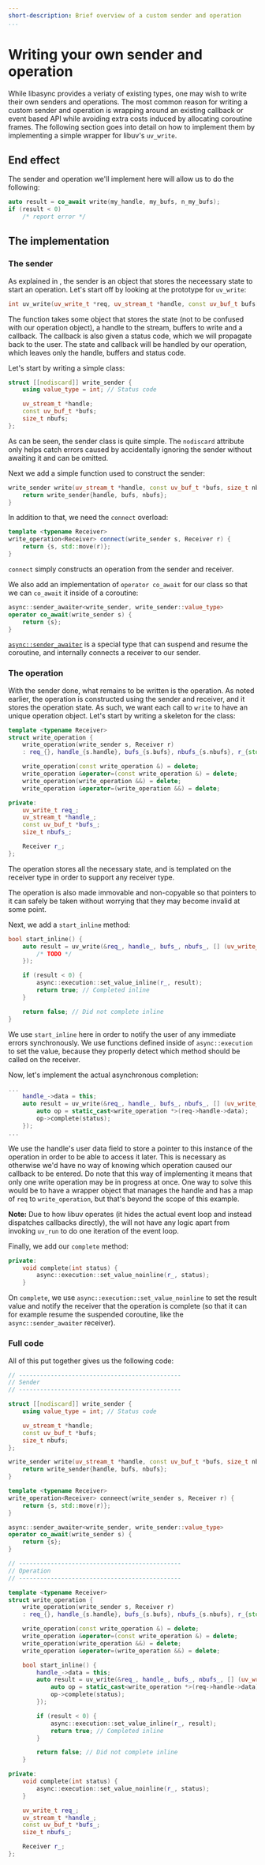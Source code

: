 ```yaml
---
short-description: Brief overview of a custom sender and operation
...
```


# Writing your own sender and operation

While libasync provides a veriaty of existing types, one may wish to write their
own senders and operations. The most common reason for writing a custom sender
and operation is wrapping around an existing callback or event based API while
avoiding extra costs induced by allocating coroutine frames. The following section
goes into detail on how to implement them by implementing a simple wrapper for libuv's `uv_write`.

## End effect

The sender and operation we'll implement here will allow us to do the following:
```cpp
auto result = co_await write(my_handle, my_bufs, n_my_bufs);
if (result < 0)
	/* report error */
```

## The implementation

### The sender

As explained in [](sender-receiver.md), the sender is an object that stores the
neceessary state to start an operation. Let's start off by looking at the
prototype for `uv_write`:
```cpp
int uv_write(uv_write_t *req, uv_stream_t *handle, const uv_buf_t bufs[], unsigned int nbufs, uv_write_cb cb);
```

The function takes some object that stores the state (not to be confused with our
operation object), a handle to the stream, buffers to write and a callback. The
callback is also given a status code, which we will propagate back to the user.
The state and callback will be handled by our operation, which leaves only the
handle, buffers and status code.

Let's start by writing a simple class:
```cpp
struct [[nodiscard]] write_sender {
	using value_type = int; // Status code

	uv_stream_t *handle;
	const uv_buf_t *bufs;
	size_t nbufs;
};
```

As can be seen, the sender class is quite simple. The `nodiscard` attribute only
helps catch errors caused by accidentally ignoring the sender without awaiting
it and can be omitted.

Next we add a simple function used to construct the sender:
```cpp
write_sender write(uv_stream_t *handle, const uv_buf_t *bufs, size_t nbufs) {
	return write_sender{handle, bufs, nbufs};
}
```

In addition to that, we need the `connect` overload:
```cpp
template <typename Receiver>
write_operation<Receiver> connect(write_sender s, Receiver r) {
	return {s, std::move(r)};
}
```

`connect` simply constructs an operation from the sender and receiver.

We also add an implementation of `operator co_await` for our class so that we
can `co_await` it inside of a coroutine:
```cpp
async::sender_awaiter<write_sender, write_sender::value_type>
operator co_await(write_sender s) {
	return {s};
}
```

[`async::sender_awaiter`](headers/basic/sender_awaiter.md) is a special type
that can suspend and resume the coroutine, and internally connects a receiver
to our sender.

### The operation

With the sender done, what remains to be written is the operation. As noted earlier,
the operation is constructed using the sender and receiver, and it stores the
operation state. As such, we want each call to `write` to have an unique operation
object. Let's start by writing a skeleton for the class:
```cpp
template <typename Receiver>
struct write_operation {
	write_operation(write_sender s, Receiver r)
	: req_{}, handle_{s.handle}, bufs_{s.bufs}, nbufs_{s.nbufs}, r_{std::move(r)} { }

	write_operation(const write_operation &) = delete;
	write_operation &operator=(const write_operation &) = delete;
	write_operation(write_operation &&) = delete;
	write_operation &operator=(write_operation &&) = delete;

private:
	uv_write_t req_;
	uv_stream_t *handle_;
	const uv_buf_t *bufs_;
	size_t nbufs_;

	Receiver r_;
};
```

The operation stores all the necessary state, and is templated on the receiver
type in order to support any receiver type.

The operation is also made immovable and non-copyable so that pointers to it can
safely be taken without worrying that they may become invalid at some point.

Next, we add a `start_inline` method:
```cpp
bool start_inline() {
	auto result = uv_write(&req_, handle_, bufs_, nbufs_, [] (uv_write_t *req, int status) {
		/* TODO */
	});

	if (result < 0) {
		async::execution::set_value_inline(r_, result);
		return true; // Completed inline
	}

	return false; // Did not complete inline
}
```

We use `start_inline` here in order to notify the user of any immediate errors
synchronously. We use functions defined inside of `async::execution` to set the
value, because they properly detect which method should be called on the receiver.

Now, let's implement the actual asynchronous completion:
```cpp
...
	handle_->data = this;
	auto result = uv_write(&req_, handle_, bufs_, nbufs_, [] (uv_write_t *req, int status) {
		auto op = static_cast<write_operation *>(req->handle->data);
		op->complete(status);
	});
...
```

We use the handle's user data field to store a pointer to this instance of the operation
in order to be able to access it later. This is necessary as otherwise we'd have no way
of knowing which operation caused our callback to be entered. Do note that this way
of implementing it means that only one write operation may be in progress at once.
One way to solve this would be to have a wrapper object that manages the handle and
has a map of `req` to `write_operation`, but that's beyond the scope of this example.

**Note:** Due to how libuv operates (it hides the actual event loop and instead
dispatches callbacks directly), the [](io-service.md) will not have any logic apart
from invoking `uv_run` to do one iteration of the event loop.

Finally, we add our `complete` method:
```cpp
private:
	void complete(int status) {
		async::execution::set_value_noinline(r_, status);
	}
```

On `complete`, we use `async::execution::set_value_noinline` to set the result
value and notify the receiver that the operation is complete (so that it can
for example resume the suspended coroutine, like the `async::sender_awaiter` receiver).

### Full code

All of this put together gives us the following code:
```cpp
// ----------------------------------------------
// Sender
// ----------------------------------------------

struct [[nodiscard]] write_sender {
	using value_type = int; // Status code

	uv_stream_t *handle;
	const uv_buf_t *bufs;
	size_t nbufs;
};

write_sender write(uv_stream_t *handle, const uv_buf_t *bufs, size_t nbufs) {
	return write_sender{handle, bufs, nbufs};
}

template <typename Receiver>
write_operation<Receiver> conneect(write_sender s, Receiver r) {
	return {s, std::move(r)};
}

async::sender_awaiter<write_sender, write_sender::value_type>
operator co_await(write_sender s) {
	return {s};
}

// ----------------------------------------------
// Operation
// ----------------------------------------------

template <typename Receiver>
struct write_operation {
	write_operation(write_sender s, Receiver r)
	: req_{}, handle_{s.handle}, bufs_{s.bufs}, nbufs_{s.nbufs}, r_{std::move(r)} { }

	write_operation(const write_operation &) = delete;
	write_operation &operator=(const write_operation &) = delete;
	write_operation(write_operation &&) = delete;
	write_operation &operator=(write_operation &&) = delete;

	bool start_inline() {
		handle_->data = this;
		auto result = uv_write(&req_, handle_, bufs_, nbufs_, [] (uv_write_t *req, int status) {
			auto op = static_cast<write_operation *>(req->handle->data);
			op->complete(status);
		});

		if (result < 0) {
			async::execution::set_value_inline(r_, result);
			return true; // Completed inline
		}

		return false; // Did not complete inline
	}

private:
	void complete(int status) {
		async::execution::set_value_noinline(r_, status);
	}

	uv_write_t req_;
	uv_stream_t *handle_;
	const uv_buf_t *bufs_;
	size_t nbufs_;

	Receiver r_;
};
```
